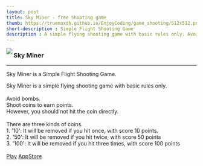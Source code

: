 ```yaml
---
layout: post
title: Sky Miner - free Shooting game
thumb: https://truemaxdh.github.io/EnjoyCoding/game_shooting/512x512.png
short-description : Simple Flight Shooting Game
description : A simple flying shooting game with basic rules only. Avoid bombs.Shoot coins to earn points. However, you should not hit the coin directly.
---
```

<img src="https://truemaxdh.github.io/EnjoyCoding/game_shooting/512x512.png" align="left" class="img">
<h3>Sky Miner</h3>
<hr>
<p>Sky Miner is a Simple Flight Shooting Game.</p>
<p class="detail">
  Sky Miner is a simple flying shooting game with basic rules only.<br>
  <br>
  Avoid bombs.<br>
  Shoot coins to earn points.<br>
  However, you should not hit the coin directly.<br>
  <br>
  There are three kinds of coins.<br>
  1. '10': It will be removed if you hit once, with score 10 points.<br>
  2. '50': It will be removed if you hit twice, with score 50 points<br>
  3. '100': It will be removed if you hit three times, with score 100 points<br>
  <br>
  <a href="#" class="cta" onclick="openPopup('https://truemaxdh.github.io/EnjoyCoding/game_shooting/www/');">Play</a>
  <a href="https://play.google.com/store/apps/details?id=com.pgmaru.ShootingDream" target="_appStore" class="cta">AppStore</a>
</p>
